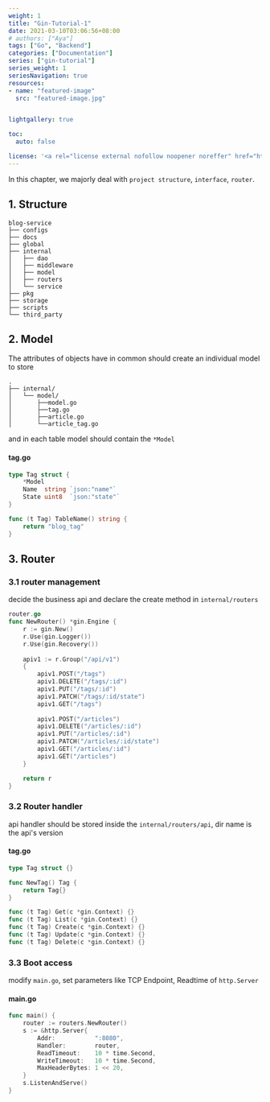 ```yaml
---
weight: 1
title: "Gin-Tutorial-1"
date: 2021-03-10T03:06:56+08:00
# authors: ["Aya"]
tags: ["Go", "Backend"]
categories: ["Documentation"]
series: ["gin-tutorial"]
series_weight: 1
seriesNavigation: true
resources:
- name: "featured-image"
  src: "featured-image.jpg"


lightgallery: true

toc:
  auto: false

license: '<a rel="license external nofollow noopener noreffer" href="https://creativecommons.org/licenses/by-nc/4.0/" target="_blank">CC BY-NC 4.0</a>'
---
```

In this chapter, we majorly deal with `project structure`, `interface`, `router`.
<!--more-->
## 1. Structure

	blog-service
	├── configs
	├── docs
	├── global
	├── internal
	│   ├── dao
	│   ├── middleware
	│   ├── model
	│   ├── routers
	│   └── service
	├── pkg
	├── storage
	├── scripts
	└── third_party

## 2. Model

The attributes of objects have in common should create an individual model to store


	.
	├── internal/
	│   └── model/
	│       ├──model.go
	│       ├──tag.go
	│       ├──article.go
	│       └──article_tag.go

and in each table model should contain the `*Model`
#### tag.go
```go
type Tag struct {
	*Model
	Name  string `json:"name"`
	State uint8  `json:"state"`
}

func (t Tag) TableName() string {
	return "blog_tag"
}
```
## 3. Router
### 3.1 router management
decide the business api and declare the create method in `internal/routers` 
```go
router.go
func NewRouter() *gin.Engine {
	r := gin.New()
	r.Use(gin.Logger())
	r.Use(gin.Recovery())
	
	apiv1 := r.Group("/api/v1")
	{
		apiv1.POST("/tags")
		apiv1.DELETE("/tags/:id")
		apiv1.PUT("/tags/:id")
		apiv1.PATCH("/tags/:id/state")
		apiv1.GET("/tags")
		
		apiv1.POST("/articles")
		apiv1.DELETE("/articles/:id")
		apiv1.PUT("/articles/:id")
		apiv1.PATCH("/articles/:id/state")
		apiv1.GET("/articles/:id")
		apiv1.GET("/articles")
	}

	return r
}
```
### 3.2 Router handler
api handler should be stored inside the `internal/routers/api`, dir name is the api's version
#### tag.go
```go
type Tag struct {}

func NewTag() Tag {
	return Tag{}
}

func (t Tag) Get(c *gin.Context) {}
func (t Tag) List(c *gin.Context) {}
func (t Tag) Create(c *gin.Context) {}
func (t Tag) Update(c *gin.Context) {}
func (t Tag) Delete(c *gin.Context) {}
```
### 3.3 Boot access
modify `main.go`, set parameters like TCP Endpoint, Readtime of `http.Server`
#### main.go
```go
func main() {
	router := routers.NewRouter()
	s := &http.Server{
		Addr:           ":8080",
		Handler:        router,
		ReadTimeout:    10 * time.Second,
		WriteTimeout:   10 * time.Second,
		MaxHeaderBytes: 1 << 20,
	}
	s.ListenAndServe()
}
```
